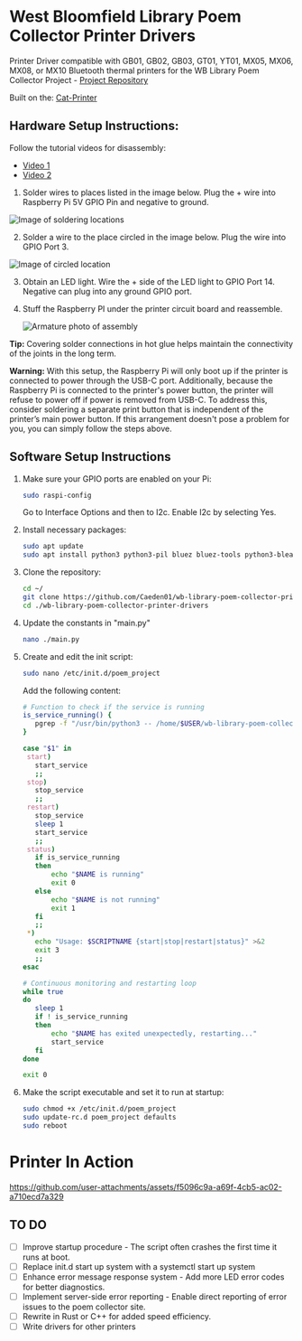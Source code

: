 # West Bloomfield Library Poem Collector Printer Drivers

Printer Driver compatible with GB01, GB02, GB03, GT01, YT01, MX05, MX06, MX08, or MX10 Bluetooth thermal printers for the WB Library Poem Collector Project - [Project Repository](https://github.com/Caeden01/West-Bloomfield-Library-Poem-Collector)

Built on the: [Cat-Printer](https://github.com/NaitLee/Cat-Printer)

## Hardware Setup Instructions:

Follow the tutorial videos for disassembly:
- [Video 1](https://www.youtube.com/watch?v=bvEZYjWYKA4)
- [Video 2](https://www.youtube.com/watch?v=4dRGZEcAp38)

1. Solder wires to places listed in the image below. Plug the + wire into Raspberry Pi 5V GPIO Pin and negative to ground.

![Image of soldering locations](https://github.com/user-attachments/assets/2ffd0a9f-59f3-4566-b947-0ddc70f2dc63)

2. Solder a wire to the place circled in the image below. Plug the wire into GPIO Port 3.

![Image of circled location](https://github.com/user-attachments/assets/ffb7413e-ea23-4426-9c5f-7e48e029d45a)

3. Obtain an LED light. Wire the + side of the LED light to GPIO Port 14. Negative can plug into any ground GPIO port.

4. Stuff the Raspberry PI under the printer circuit board and reassemble.

   ![Armature photo of assembly](https://github.com/user-attachments/assets/3afc05e9-4a82-406d-9a03-2057b6c1da55)

**Tip:** Covering solder connections in hot glue helps maintain the connectivity of the joints in the long term. 

**Warning:** With this setup, the Raspberry Pi will only boot up if the printer is connected to power through the USB-C port. Additionally, because the Raspberry Pi is connected to the printer's power button, the printer will refuse to power off if power is removed from USB-C. To address this, consider soldering a separate print button that is independent of the printer’s main power button. If this arrangement doesn't pose a problem for you, you can simply follow the steps above.

## Software Setup Instructions

1. Make sure your GPIO ports are enabled on your Pi:
    ```bash
    sudo raspi-config
    ```
   Go to Interface Options and then to I2c. Enable I2c by selecting Yes.

2. Install necessary packages:
    ```bash
    sudo apt update
    sudo apt install python3 python3-pil bluez bluez-tools python3-bleak python3-gpiozero python3-requests
    ```

3. Clone the repository:
    ```bash
    cd ~/
    git clone https://github.com/Caeden01/wb-library-poem-collector-printer-drivers
    cd ./wb-library-poem-collector-printer-drivers
    ```
4. Update the constants in "main.py"
    ```bash
    nano ./main.py
    ```
   
5. Create and edit the init script:
    ```bash
    sudo nano /etc/init.d/poem_project
    ```
    Add the following content:
    ```bash
   # Function to check if the service is running
   is_service_running() {
       pgrep -f "/usr/bin/python3 -- /home/$USER/wb-library-poem-collector-printer-drivers/main.py" >/dev/null
   }
   
   case "$1" in
     start)
       start_service
       ;;
     stop)
       stop_service
       ;;
     restart)
       stop_service
       sleep 1
       start_service
       ;;
     status)
       if is_service_running
       then
           echo "$NAME is running"
           exit 0
       else
           echo "$NAME is not running"
           exit 1
       fi
       ;;
     *)
       echo "Usage: $SCRIPTNAME {start|stop|restart|status}" >&2
       exit 3
       ;;
   esac
   
   # Continuous monitoring and restarting loop
   while true
   do
       sleep 1
       if ! is_service_running
       then
           echo "$NAME has exited unexpectedly, restarting..."
           start_service
       fi
   done
   
   exit 0
    ```

7. Make the script executable and set it to run at startup:
    ```bash
    sudo chmod +x /etc/init.d/poem_project
    sudo update-rc.d poem_project defaults
    sudo reboot
    ```

# Printer In Action

https://github.com/user-attachments/assets/f5096c9a-a69f-4cb5-ac02-a710ecd7a329

## TO DO

- [ ] Improve startup procedure - The script often crashes the first time it runs at boot.
- [ ] Replace init.d start up system with a systemctl start up system 
- [ ] Enhance error message response system - Add more LED error codes for better diagnostics.
- [ ] Implement server-side error reporting - Enable direct reporting of error issues to the poem collector site.
- [ ] Rewrite in Rust or C++ for added speed efficiency. 
- [ ] Write drivers for other printers

